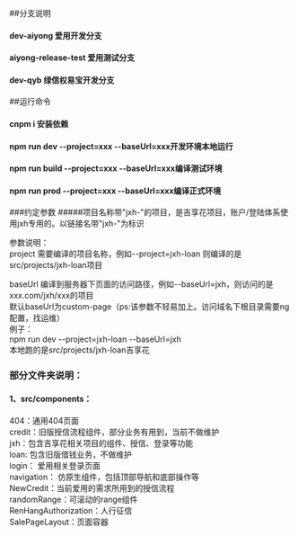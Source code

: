 ##分支说明  
#### dev-aiyong 爱用开发分支
#### aiyong-release-test 爱用测试分支
#### dev-qyb 绿信权易宝开发分支 

##运行命令

#### cnpm i 安装依赖

#### npm run dev --project=xxx --baseUrl=xxx开发环境本地运行  

#### npm run build --project=xxx --baseUrl=xxx编译测试环境  

#### npm run prod --project=xxx --baseUrl=xxx编译正式环境


###约定参数
#####项目名称带"jxh-"的项目，是吉享花项目，账户/登陆体系使用jxh专用的。以链接名带"jxh-"为标识  

参数说明：  
project 需要编译的项目名称，例如--project=jxh-loan 则编译的是src/projects/jxh-loan项目  

baseUrl 编译到服务器下页面的访问路径，例如--baseUrl=jxh，则访问的是xxx.com/jxh/xxx的项目  
默认baseUrl为custom-page（ps:该参数不轻易加上。访问域名下根目录需要ng配置，找运维）  
例子：  
npm run dev --project=jxh-loan --baseUrl=jxh  
本地跑的是src/projects/jxh-loan吉享花


### 部分文件夹说明：
#### 1、src/components： 
404：通用404页面  
credit：旧版授信流程组件，部分业务有用到，当前不做维护  
jxh：包含吉享花相关项目的组件、授信、登录等功能  
loan: 包含旧版借钱业务，不做维护  
login： 爱用相关登录页面  
navigation： 仿原生组件，包括顶部导航和底部操作等  
NewCredit：当前爱用的需求所用到的授信流程  
randomRange：可滚动的range组件  
RenHangAuthorization：人行征信  
SalePageLayout：页面容器
